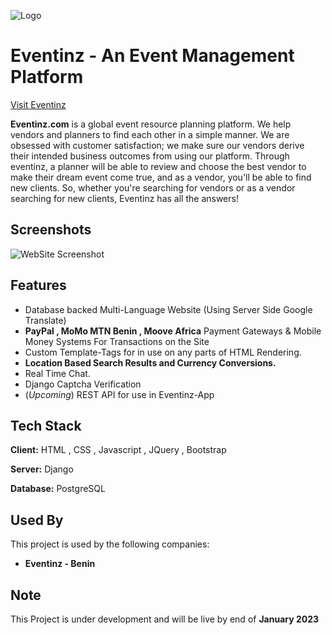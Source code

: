 
![Logo](https://eventinz.com/static/main_home1/assets/images/logo-desktop.png)


# Eventinz - An Event Management Platform
[Visit Eventinz](https://eventinz.com/)

**Eventinz.com** is a global event resource planning platform.
We help vendors and planners to find each other in a simple manner.
We are obsessed with customer satisfaction; we make sure our vendors derive their intended business outcomes from using our platform. 
Through eventinz, a planner will be able to review and choose the best vendor to make their dream event come true, and as a vendor, you'll be able to find new clients. So, whether you're searching for vendors or as a vendor searching for new clients, Eventinz has all the answers!





## Screenshots
![WebSite Screenshot](https://i.ibb.co/nfzhyz4/vendor-dash.png)



## Features

- Database backed Multi-Language Website (Using Server Side Google Translate)
- **PayPal , MoMo MTN Benin , Moove Africa** Payment Gateways & Mobile Money Systems For Transactions on the Site
- Custom Template-Tags for in use on any parts of HTML Rendering.
- **Location Based Search Results and Currency Conversions.**
- Real Time Chat.
- Django Captcha Verification
- (*Upcoming*) REST API for use in Eventinz-App



## Tech Stack

**Client:** HTML , CSS , Javascript , JQuery , Bootstrap

**Server:** Django

**Database:** PostgreSQL


## Used By

This project is used by the following companies:

- **Eventinz - Benin**



## Note

This Project is under development and will be live by end of **January 2023**


